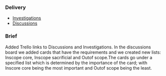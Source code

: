 ### Delivery

* [Investigations](https://trello.com/b/J69ho1qk/investigations)
* [Discussions](https://trello.com/b/kKOVeCL6/discussions)

### Brief 
Added Trello links to Discussions and Investigations.
In the discussions board we added cards that have the requirements and we created new lists: Inscope core, Inscope sacrificial and Outof scope.The cards go under a specified list which is determined by the importance of the card; with Inscore core being the most important and Outof scope being the least.
